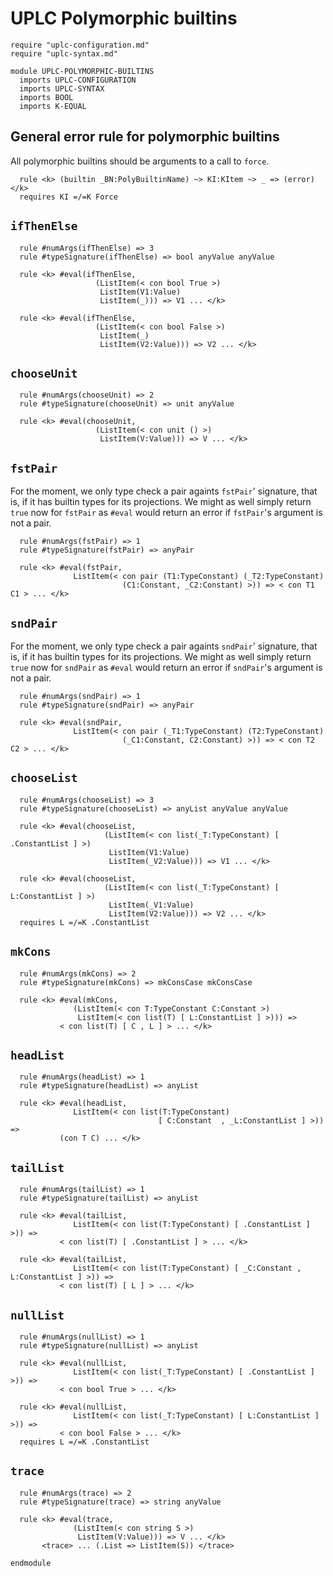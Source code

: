 # UPLC Polymorphic builtins

```k
require "uplc-configuration.md"
require "uplc-syntax.md"

module UPLC-POLYMORPHIC-BUILTINS
  imports UPLC-CONFIGURATION
  imports UPLC-SYNTAX
  imports BOOL
  imports K-EQUAL
```

## General error rule for polymorphic builtins

All polymorphic builtins should be arguments to a call to `force`.

```k
  rule <k> (builtin _BN:PolyBuiltinName) ~> KI:KItem ~> _ => (error) </k>
  requires KI =/=K Force
```

## `ifThenElse`

```k
  rule #numArgs(ifThenElse) => 3
  rule #typeSignature(ifThenElse) => bool anyValue anyValue

  rule <k> #eval(ifThenElse,
                   (ListItem(< con bool True >)
                    ListItem(V1:Value)
                    ListItem(_))) => V1 ... </k>

  rule <k> #eval(ifThenElse,
                   (ListItem(< con bool False >)
                    ListItem(_)
                    ListItem(V2:Value))) => V2 ... </k>
```

## `chooseUnit`

```k
  rule #numArgs(chooseUnit) => 2
  rule #typeSignature(chooseUnit) => unit anyValue

  rule <k> #eval(chooseUnit,
                   (ListItem(< con unit () >)
                    ListItem(V:Value))) => V ... </k>
```

## `fstPair`

For the moment, we only type check a pair againts `fstPair`'
signature, that is, if it has builtin types for its projections. We
might as well simply return `true` now for `fstPair` as `#eval` would
return an error if `fstPair`'s argument is not a pair.

```k
  rule #numArgs(fstPair) => 1
  rule #typeSignature(fstPair) => anyPair

  rule <k> #eval(fstPair,
              ListItem(< con pair (T1:TypeConstant) (_T2:TypeConstant)
                         (C1:Constant, _C2:Constant) >)) => < con T1 C1 > ... </k>
```

## `sndPair`

For the moment, we only type check a pair againts `sndPair`' signature,
that is, if it has builtin types for its projections. We
might as well simply return `true` now for `sndPair` as `#eval` would
return an error if `sndPair`'s argument is not a pair.

```k
  rule #numArgs(sndPair) => 1
  rule #typeSignature(sndPair) => anyPair

  rule <k> #eval(sndPair,
              ListItem(< con pair (_T1:TypeConstant) (T2:TypeConstant)
                         (_C1:Constant, C2:Constant) >)) => < con T2 C2 > ... </k>
```

## `chooseList`

```k
  rule #numArgs(chooseList) => 3
  rule #typeSignature(chooseList) => anyList anyValue anyValue

  rule <k> #eval(chooseList,
                     (ListItem(< con list(_T:TypeConstant) [ .ConstantList ] >)
                      ListItem(V1:Value)
                      ListItem(_V2:Value))) => V1 ... </k>

  rule <k> #eval(chooseList,
                     (ListItem(< con list(_T:TypeConstant) [ L:ConstantList ] >)
                      ListItem(_V1:Value)
                      ListItem(V2:Value))) => V2 ... </k>
  requires L =/=K .ConstantList
```

## `mkCons`

```k
  rule #numArgs(mkCons) => 2
  rule #typeSignature(mkCons) => mkConsCase mkConsCase

  rule <k> #eval(mkCons,
              (ListItem(< con T:TypeConstant C:Constant >)
               ListItem(< con list(T) [ L:ConstantList ] >))) =>
           < con list(T) [ C , L ] > ... </k>
```

## `headList`

```k
  rule #numArgs(headList) => 1
  rule #typeSignature(headList) => anyList

  rule <k> #eval(headList,
              ListItem(< con list(T:TypeConstant)
                                 [ C:Constant  , _L:ConstantList ] >)) =>
           (con T C) ... </k>
```

## `tailList`

```k
  rule #numArgs(tailList) => 1
  rule #typeSignature(tailList) => anyList

  rule <k> #eval(tailList,
              ListItem(< con list(T:TypeConstant) [ .ConstantList ] >)) =>
           < con list(T) [ .ConstantList ] > ... </k>

  rule <k> #eval(tailList,
              ListItem(< con list(T:TypeConstant) [ _C:Constant , L:ConstantList ] >)) =>
           < con list(T) [ L ] > ... </k>
```

## `nullList`

```k
  rule #numArgs(nullList) => 1
  rule #typeSignature(nullList) => anyList

  rule <k> #eval(nullList,
              ListItem(< con list(_T:TypeConstant) [ .ConstantList ] >)) =>
           < con bool True > ... </k>

  rule <k> #eval(nullList,
              ListItem(< con list(_T:TypeConstant) [ L:ConstantList ] >)) =>
           < con bool False > ... </k>
  requires L =/=K .ConstantList
```

## `trace`

```k
  rule #numArgs(trace) => 2
  rule #typeSignature(trace) => string anyValue

  rule <k> #eval(trace,
              (ListItem(< con string S >)
               ListItem(V:Value))) => V ... </k>
       <trace> ... (.List => ListItem(S)) </trace>
```

```k
endmodule
```
